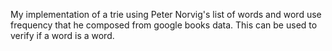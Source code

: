 My implementation of a trie using Peter Norvig's list of words and word use frequency that he composed from google books data.  This can be used to verify if a word is a word.
